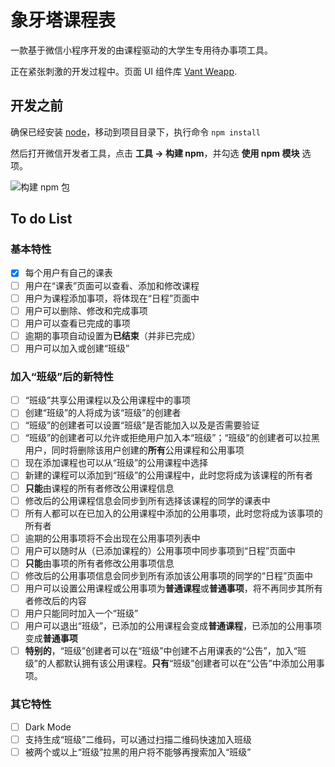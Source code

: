 # 象牙塔课程表

一款基于微信小程序开发的由课程驱动的大学生专用待办事项工具。

正在紧张刺激的开发过程中。页面 UI 组件库 [Vant Weapp](https://youzan.github.io/vant-weapp/#/intro).

## 开发之前

确保已经安装 [node](https://nodejs.org/en/)，移动到项目目录下，执行命令 `npm install`

然后打开微信开发者工具，点击 **工具 -> 构建 npm**，并勾选 **使用 npm 模块** 选项。

  ![构建 npm 包](https://img.yzcdn.cn/public_files/2019/08/15/fa0549210055976cb63798503611ce3d.png)

## To do List

### 基本特性

- [x] 每个用户有自己的课表
- [ ] 用户在“课表”页面可以查看、添加和修改课程
- [ ] 用户为课程添加事项，将体现在“日程”页面中
- [ ] 用户可以删除、修改和完成事项
- [ ] 用户可以查看已完成的事项
- [ ] 逾期的事项自动设置为**已结束**（并非已完成）
- [ ] 用户可以加入或创建“班级”

### 加入“班级”后的新特性

- [ ] “班级”共享公用课程以及公用课程中的事项
- [ ] 创建“班级”的人将成为该“班级”的创建者
- [ ] “班级”的创建者可以设置“班级”是否能加入以及是否需要验证
- [ ] “班级”的创建者可以允许或拒绝用户加入本“班级”；“班级”的创建者可以拉黑用户，同时将删除该用户创建的**所有**公用课程和公用事项
- [ ] 现在添加课程也可以从“班级”的公用课程中选择
- [ ] 新建的课程可以添加到“班级”的公用课程中，此时您将成为该课程的所有者
- [ ] **只能**由课程的所有者修改公用课程信息
- [ ] 修改后的公用课程信息会同步到所有选择该课程的同学的课表中
- [ ] 所有人都可以在已加入的公用课程中添加的公用事项，此时您将成为该事项的所有者
- [ ] 逾期的公用事项将不会出现在公用事项列表中
- [ ] 用户可以随时从（已添加课程的）公用事项中同步事项到“日程”页面中
- [ ] **只能**由事项的所有者修改公用事项信息
- [ ] 修改后的公用事项信息会同步到所有添加该公用事项的同学的“日程”页面中
- [ ] 用户可以设置公用课程或公用事项为**普通课程**或**普通事项**，将不再同步其所有者修改后的内容
- [ ] 用户只能同时加入一个“班级”
- [ ] 用户可以退出“班级”，已添加的公用课程会变成**普通课程**，已添加的公用事项变成**普通事项**
- [ ] **特别的**，“班级”创建者可以在“班级”中创建不占用课表的“公告”，加入“班级”的人都默认拥有该公用课程。**只有**“班级”创建者可以在“公告”中添加公用事项。

### 其它特性

- [ ] Dark Mode
- [ ] 支持生成“班级”二维码，可以通过扫描二维码快速加入班级
- [ ] 被两个或以上“班级”拉黑的用户将不能够再搜索加入“班级”
